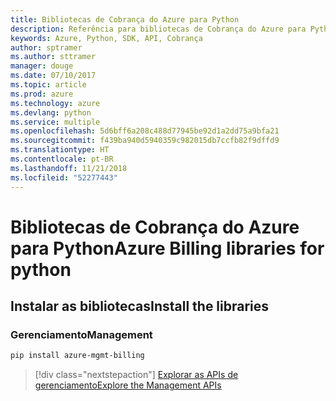 ```yaml
---
title: Bibliotecas de Cobrança do Azure para Python
description: Referência para bibliotecas de Cobrança do Azure para Python
keywords: Azure, Python, SDK, API, Cobrança
author: sptramer
ms.author: sttramer
manager: douge
ms.date: 07/10/2017
ms.topic: article
ms.prod: azure
ms.technology: azure
ms.devlang: python
ms.service: multiple
ms.openlocfilehash: 5d6bff6a208c488d77945be92d1a2dd75a9bfa21
ms.sourcegitcommit: f439ba940d5940359c982015db7ccfb82f9dffd9
ms.translationtype: HT
ms.contentlocale: pt-BR
ms.lasthandoff: 11/21/2018
ms.locfileid: "52277443"
---
```

# <a name="azure-billing-libraries-for-python"></a><span data-ttu-id="f6ebf-104">Bibliotecas de Cobrança do Azure para Python</span><span class="sxs-lookup"><span data-stu-id="f6ebf-104">Azure Billing libraries for python</span></span>

## <a name="install-the-libraries"></a><span data-ttu-id="f6ebf-105">Instalar as bibliotecas</span><span class="sxs-lookup"><span data-stu-id="f6ebf-105">Install the libraries</span></span>


### <a name="management"></a><span data-ttu-id="f6ebf-106">Gerenciamento</span><span class="sxs-lookup"><span data-stu-id="f6ebf-106">Management</span></span>

```bash
pip install azure-mgmt-billing
```
> [!div class="nextstepaction"]
> [<span data-ttu-id="f6ebf-107">Explorar as APIs de gerenciamento</span><span class="sxs-lookup"><span data-stu-id="f6ebf-107">Explore the Management APIs</span></span>](/python/api/overview/azure/billing/management)